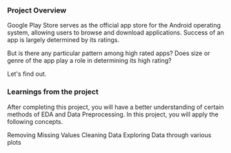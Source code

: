 ### Project Overview

 Google Play Store serves as the official app store for the Android operating system, allowing users to browse and download applications. Success of an app is largely determined by its ratings.

But is there any particular pattern among high rated apps? Does size or genre of the app play a role in determining its high rating?

Let's find out.



### Learnings from the project

 After completing this project, you will have a better understanding of certain methods of EDA and Data Preprocessing. In this project, you will apply the following concepts.

Removing Missing Values
Cleaning Data
Exploring Data through various plots


